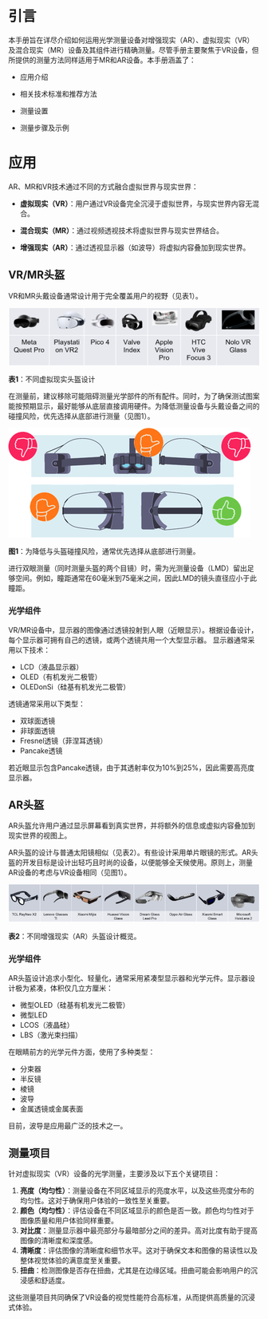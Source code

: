 # 引言

本手册旨在详尽介绍如何运用光学测量设备对增强现实（AR）、虚拟现实（VR）及混合现实（MR）设备及其组件进行精确测量。尽管手册主要聚焦于VR设备，但所提供的测量方法同样适用于MR和AR设备。本手册涵盖了：

- 应用介绍

- 相关技术标准和推荐方法

- 测量设置

- 测量步骤及示例

  

# 应用

AR、MR和VR技术通过不同的方式融合虚拟世界与现实世界：

- **虚拟现实（VR）**：用户通过VR设备完全沉浸于虚拟世界，与现实世界内容无混合。

- **混合现实（MR）**：通过视频透视技术将虚拟世界与现实世界结合。

- **增强现实（AR）**：通过透视显示器（如波导）将虚拟内容叠加到现实世界。

  

## VR/MR头盔

VR和MR头戴设备通常设计用于完全覆盖用户的视野（见表1）。

![image-20240705202814999](assets\image-20240705202814999.png)

**表1**：不同虚拟现实头盔设计



在测量前，建议移除可能阻碍测量光学部件的所有配件。同时，为了确保测试图案能按预期显示，最好能够从底层直接调用硬件。为降低测量设备与头戴设备之间的碰撞风险，优先选择从底部进行测量（见图1）。

![image-20240705191951060](assets\image-20240705191951060.png)

**图1**：为降低与头盔碰撞风险，通常优先选择从底部进行测量。



进行双眼测量（同时测量头盔的两个目镜）时，需为光测量设备（LMD）留出足够空间。例如，瞳距通常在60毫米到75毫米之间，因此LMD的镜头直径应小于此瞳距。



### 光学组件

VR/MR设备中，显示器的图像通过透镜投射到人眼（近眼显示）。根据设备设计，每个显示器可拥有自己的透镜，或两个透镜共用一个大型显示器。
显示器通常采用以下技术：

- LCD（液晶显示器）
- OLED（有机发光二极管）
- OLEDonSi（硅基有机发光二极管）

透镜通常采用以下类型：

- 双球面透镜
- 非球面透镜
- Fresnel透镜（菲涅耳透镜）
- Pancake透镜

若近眼显示包含Pancake透镜，由于其透射率仅为10%到25%，因此需要高亮度显示器。



## AR头盔

AR头盔允许用户通过显示屏幕看到真实世界，并将额外的信息或虚拟内容叠加到现实世界的视图上。

AR头盔的设计与普通太阳镜相似（见表2）。有些设计采用单片眼镜的形式。AR头盔的开发目标是设计出轻巧且时尚的设备，以便能够全天候使用。原则上，测量AR设备的考虑与VR设备相同（见图1）。

![image-20240705194742164](assets\image-20240705194742164.png)

**表2**：不同增强现实（AR）头盔设计概览。



### 光学组件

AR头盔设计追求小型化、轻量化，通常采用紧凑型显示器和光学元件。显示器设计极为紧凑，体积仅几立方厘米：

- 微型OLED（硅基有机发光二极管）
- 微型LED
- LCOS（液晶硅）
- LBS（激光束扫描）

在眼睛前方的光学元件方面，使用了多种类型：

-	分束器
-	半反镜
-	棱镜
-	波导
-	金属透镜或金属表面

目前，波导是应用最广泛的技术之一。



## 测量项目

针对虚拟现实（VR）设备的光学测量，主要涉及以下五个关键项目：

1. **亮度（均匀性）**：测量设备在不同区域显示的亮度水平，以及这些亮度分布的均匀性。这对于确保用户体验的一致性至关重要。
2. **颜色（均匀性）**：评估设备在不同区域显示的颜色是否一致。颜色均匀性对于图像质量和用户体验同样重要。
3. **对比度**：测量显示器中最亮部分与最暗部分之间的差异。高对比度有助于提高图像的清晰度和深度感。
4. **清晰度**：评估图像的清晰度和细节水平。这对于确保文本和图像的易读性以及整体视觉体验的满意度至关重要。
5. **扭曲**：检测图像是否存在扭曲，尤其是在边缘区域。扭曲可能会影响用户的沉浸感和舒适度。

这些测量项目共同确保了VR设备的视觉性能符合高标准，从而提供高质量的沉浸式体验。

